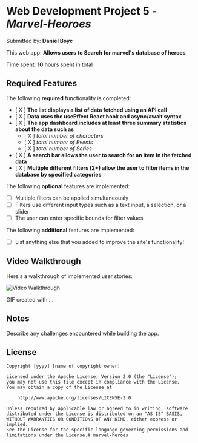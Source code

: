 # Web Development Project 5 - *Marvel-Heoroes*

Submitted by: **Daniel Boyc**

This web app: **Allows users to Search for marvel's database of heroes**

Time spent: **10** hours spent in total

## Required Features

The following **required** functionality is completed:

- [ X ] **The list displays a list of data fetched using an API call**
- [ X ] **Data uses the useEffect React hook and async/await syntax**
- [ X ] **The app dashboard includes at least three summary statistics about the data such as**
  - [ X ] *total number of characters*
  - [ X ] *total number of Events*
  - [ X ] *total number of Series*
- [ X ] **A search bar allows the user to search for an item in the fetched data**
- [ X ] **Multiple different filters (2+) allow the user to filter items in the database by specified categories**

The following **optional** features are implemented:

- [ ] Multiple filters can be applied simultaneously
- [ ] Filters use different input types such as a text input, a selection, or a slider
- [ ] The user can enter specific bounds for filter values

The following **additional** features are implemented:

* [ ] List anything else that you added to improve the site's functionality!

## Video Walkthrough

Here's a walkthrough of implemented user stories:

<img src='http://i.imgur.com/link/to/your/gif/file.gif' title='Video Walkthrough' width='' alt='Video Walkthrough' />

<!-- Replace this with whatever GIF tool you used! -->
GIF created with ...  
<!-- Recommended tools:
[Kap](https://getkap.co/) for macOS
[ScreenToGif](https://www.screentogif.com/) for Windows
[peek](https://github.com/phw/peek) for Linux. -->

## Notes

Describe any challenges encountered while building the app.

## License

    Copyright [yyyy] [name of copyright owner]

    Licensed under the Apache License, Version 2.0 (the "License");
    you may not use this file except in compliance with the License.
    You may obtain a copy of the License at

        http://www.apache.org/licenses/LICENSE-2.0

    Unless required by applicable law or agreed to in writing, software
    distributed under the License is distributed on an "AS IS" BASIS,
    WITHOUT WARRANTIES OR CONDITIONS OF ANY KIND, either express or implied.
    See the License for the specific language governing permissions and
    limitations under the License.# marvel-heroes
